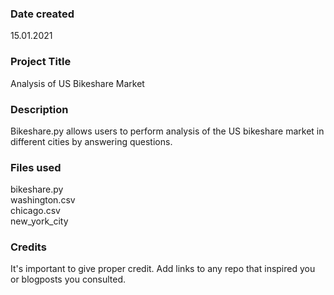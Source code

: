 ### Date created
15.01.2021

### Project Title
Analysis of US Bikeshare Market

### Description
Bikeshare.py allows users to perform analysis of the US bikeshare market in different cities by answering questions.

### Files used
bikeshare.py <Br>
washington.csv <Br>
chicago.csv <Br>
new_york_city <Br>

### Credits
It's important to give proper credit. Add links to any repo that inspired you or blogposts you consulted.

